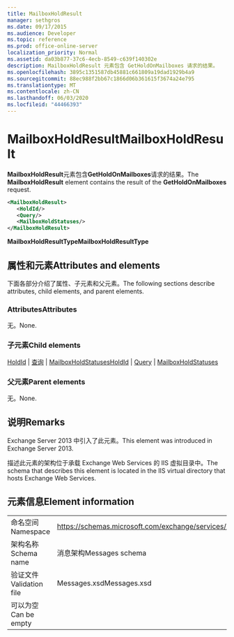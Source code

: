 ```yaml
---
title: MailboxHoldResult
manager: sethgros
ms.date: 09/17/2015
ms.audience: Developer
ms.topic: reference
ms.prod: office-online-server
localization_priority: Normal
ms.assetid: da03b877-37c6-4ecb-8549-c639f140302e
description: MailboxHoldResult 元素包含 GetHoldOnMailboxes 请求的结果。
ms.openlocfilehash: 3895c1351587db45881c661809a19dad1929b4a9
ms.sourcegitcommit: 88ec988f2bb67c1866d06b361615f3674a24e795
ms.translationtype: MT
ms.contentlocale: zh-CN
ms.lasthandoff: 06/03/2020
ms.locfileid: "44466393"
---
```

# <a name="mailboxholdresult"></a><span data-ttu-id="f44e4-103">MailboxHoldResult</span><span class="sxs-lookup"><span data-stu-id="f44e4-103">MailboxHoldResult</span></span>

<span data-ttu-id="f44e4-104">**MailboxHoldResult**元素包含**GetHoldOnMailboxes**请求的结果。</span><span class="sxs-lookup"><span data-stu-id="f44e4-104">The **MailboxHoldResult** element contains the result of the **GetHoldOnMailboxes** request.</span></span> 
  
```XML
<MailboxHoldResult>
   <HoldId/>
   <Query/>
   <MailboxHoldStatuses/>
</MailboxHoldResult>
```

<span data-ttu-id="f44e4-105">**MailboxHoldResultType**</span><span class="sxs-lookup"><span data-stu-id="f44e4-105">**MailboxHoldResultType**</span></span>

## <a name="attributes-and-elements"></a><span data-ttu-id="f44e4-106">属性和元素</span><span class="sxs-lookup"><span data-stu-id="f44e4-106">Attributes and elements</span></span>

<span data-ttu-id="f44e4-107">下面各部分介绍了属性、子元素和父元素。</span><span class="sxs-lookup"><span data-stu-id="f44e4-107">The following sections describe attributes, child elements, and parent elements.</span></span>
  
### <a name="attributes"></a><span data-ttu-id="f44e4-108">Attributes</span><span class="sxs-lookup"><span data-stu-id="f44e4-108">Attributes</span></span>

<span data-ttu-id="f44e4-109">无。</span><span class="sxs-lookup"><span data-stu-id="f44e4-109">None.</span></span>
  
### <a name="child-elements"></a><span data-ttu-id="f44e4-110">子元素</span><span class="sxs-lookup"><span data-stu-id="f44e4-110">Child elements</span></span>

<span data-ttu-id="f44e4-111">[HoldId](holdid.md)  | [查询](query.md)  | [MailboxHoldStatuses](mailboxholdstatuses.md)</span><span class="sxs-lookup"><span data-stu-id="f44e4-111">[HoldId](holdid.md) | [Query](query.md) | [MailboxHoldStatuses](mailboxholdstatuses.md)</span></span>
  
### <a name="parent-elements"></a><span data-ttu-id="f44e4-112">父元素</span><span class="sxs-lookup"><span data-stu-id="f44e4-112">Parent elements</span></span>

<span data-ttu-id="f44e4-113">无。</span><span class="sxs-lookup"><span data-stu-id="f44e4-113">None.</span></span>
  
## <a name="remarks"></a><span data-ttu-id="f44e4-114">说明</span><span class="sxs-lookup"><span data-stu-id="f44e4-114">Remarks</span></span>

<span data-ttu-id="f44e4-115">Exchange Server 2013 中引入了此元素。</span><span class="sxs-lookup"><span data-stu-id="f44e4-115">This element was introduced in Exchange Server 2013.</span></span>
  
<span data-ttu-id="f44e4-116">描述此元素的架构位于承载 Exchange Web Services 的 IIS 虚拟目录中。</span><span class="sxs-lookup"><span data-stu-id="f44e4-116">The schema that describes this element is located in the IIS virtual directory that hosts Exchange Web Services.</span></span>
  
## <a name="element-information"></a><span data-ttu-id="f44e4-117">元素信息</span><span class="sxs-lookup"><span data-stu-id="f44e4-117">Element information</span></span>

|||
|:-----|:-----|
|<span data-ttu-id="f44e4-118">命名空间</span><span class="sxs-lookup"><span data-stu-id="f44e4-118">Namespace</span></span>  <br/> |https://schemas.microsoft.com/exchange/services/2006/messages  <br/> |
|<span data-ttu-id="f44e4-119">架构名称</span><span class="sxs-lookup"><span data-stu-id="f44e4-119">Schema name</span></span>  <br/> |<span data-ttu-id="f44e4-120">消息架构</span><span class="sxs-lookup"><span data-stu-id="f44e4-120">Messages schema</span></span>  <br/> |
|<span data-ttu-id="f44e4-121">验证文件</span><span class="sxs-lookup"><span data-stu-id="f44e4-121">Validation file</span></span>  <br/> |<span data-ttu-id="f44e4-122">Messages.xsd</span><span class="sxs-lookup"><span data-stu-id="f44e4-122">Messages.xsd</span></span>  <br/> |
|<span data-ttu-id="f44e4-123">可以为空</span><span class="sxs-lookup"><span data-stu-id="f44e4-123">Can be empty</span></span>  <br/> ||
   

